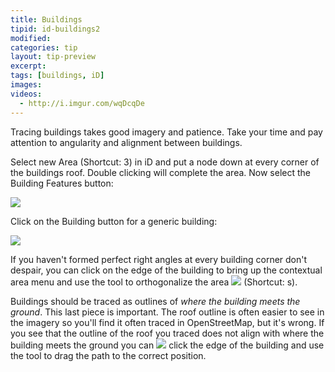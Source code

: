 ```yaml
---
title: Buildings 
tipid: id-buildings2
modified:
categories: tip
layout: tip-preview
excerpt:
tags: [buildings, iD]
images:
videos: 
  - http://i.imgur.com/wqDcqDe
---
```

Tracing buildings takes good imagery and patience. Take your time and pay attention to angularity and alignment between buildings. 

Select new Area (Shortcut: 3) in iD and put a node down at every corner of the buildings roof. Double clicking will complete the area. Now select the Building Features button: 

<img src="{{ site.baseurl }}/images/building_features_button.PNG">

<p> Click on the Building button for a generic building: </p>

<img src="{{ site.baseurl }}/images/building_button.PNG">

If you haven't formed perfect right angles at every building corner don't despair, you can click on the edge of the building to bring up the contextual area menu and use the tool to orthogonalize the area ![](https://cloud.githubusercontent.com/assets/7431774/6630342/3b0f59aa-c8ee-11e4-89a4-c3b5eff9d88c.JPG) (Shortcut: s).

Buildings should be traced as outlines of *where the building meets the ground*. This last piece is important. The roof outline is often easier to see in the imagery so you'll find it often traced in OpenStreetMap, but it's wrong. If you see that the outline of the roof you traced does not align with where the building meets the ground you can ![](https://cloud.githubusercontent.com/assets/7431774/6630355/611e7e28-c8ee-11e4-9371-7f237b46dcb2.JPG) click the edge of the building and use the tool to drag the path to the correct position.
